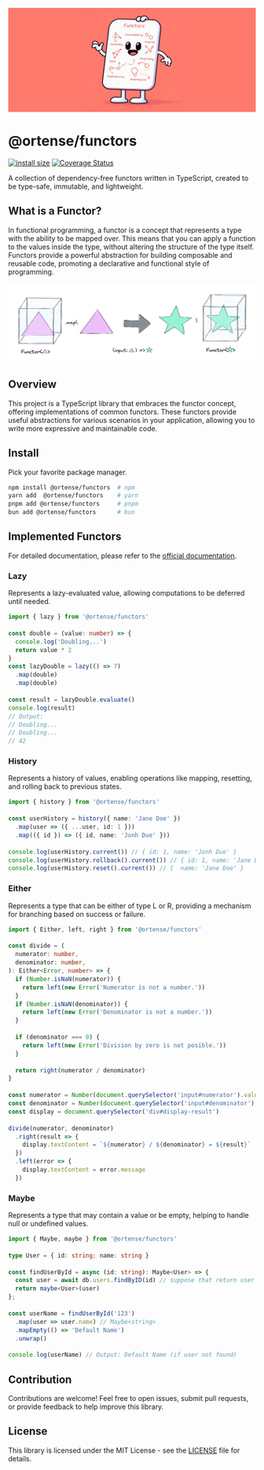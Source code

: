 
![Functors banner - the functors mascot generated by dall-e 2](https://raw.githubusercontent.com/ortense/functors/main/media/mascot.jpg)

# @ortense/functors

[![install size](https://packagephobia.com/badge?p=@ortense/functors)](https://packagephobia.com/result?p=@ortense/functors) [![Coverage Status](https://coveralls.io/repos/github/ortense/mediator/badge.svg?branch=github-actions)](https://coveralls.io/github/ortense/functors?branch=github-actions)

A collection of dependency-free functors written in TypeScript, created to be type-safe, immutable, and lightweight.

## What is a Functor?

In functional programming, a functor is a concept that represents a type with the ability to be mapped over. This means that you can apply a function to the values inside the type, without altering the structure of the type itself. Functors provide a powerful abstraction for building composable and reusable code, promoting a declarative and functional style of programming.

![functor chart - made in excalidraw.com](https://raw.githubusercontent.com/ortense/functors/main/media/flow.png)

## Overview

This project is a TypeScript library that embraces the functor concept, offering implementations of common functors. These functors provide useful abstractions for various scenarios in your application, allowing you to write more expressive and maintainable code.

## Install

Pick your favorite package manager.

```sh
npm install @ortense/functors  # npm
yarn add  @ortense/functors    # yarn
pnpm add @ortense/functors     # pnpm
bun add @ortense/functors      # bun
```

## Implemented Functors

For detailed documentation, please refer to the [official documentation](https://ortense.github.io/functors).

### Lazy

Represents a lazy-evaluated value, allowing computations to be deferred until needed.

```ts
import { lazy } from '@ortense/functors'

const double = (value: number) => {
  console.log('Doubling...')
  return value * 2
}
const lazyDouble = lazy(() => 7)
  .map(double)
  .map(double)

const result = lazyDouble.evaluate()
console.log(result)
// Output:
// Doubling...
// Doubling...
// 42
```

### History

Represents a history of values, enabling operations like mapping, resetting, and rolling back to previous states.

```ts
import { history } from '@ortense/functors'

const userHistory = history({ name: 'Jane Doe' })
  .map(user => ({ ...user, id: 1 }))
  .map(({ id }) => ({ id, name: 'Jonh Due' }))

console.log(userHistory.current()) // { id: 1, name: 'Jonh Due' }
console.log(userHistory.rollback().current()) // { id: 1, name: 'Jane Doe' }
console.log(userHistory.reset().current()) // {  name: 'Jane Doe' }
```

### Either

Represents a type that can be either of type L or R, providing a mechanism for branching based on success or failure.

```ts
import { Either, left, right } from '@ortense/functors'

const divide = (
  numerator: number,
  denominator: number,
): Either<Error, number> => {
  if (Number.isNaN(numerator)) {
    return left(new Error('Numerator is not a number.'))
  }
  if (Number.isNaN(denominator)) {
    return left(new Error('Denominator is not a number.'))
  }

  if (denominator === 0) {
    return left(new Error('Division by zero is not posible.'))
  }

  return right(numerator / denominator)
}

const numerator = Number(document.querySelector('input#numerator').value)
const denominator = Number(document.querySelector('input#denominator').value)
const display = document.querySelector('div#display-result')

divide(numerator, denominator)
  .right(result => {
    display.textContent = `${numerator} / ${denominator} = ${result}`
  })
  .left(error => {
    display.textContent = error.message
  })
```

### Maybe

Represents a type that may contain a value or be empty, helping to handle null or undefined values.

```ts
import { Maybe, maybe } from '@ortense/functors'

type User = { id: string; name: string }

const findUserById = async (id: string): Maybe<User> => {
  const user = await db.users.findByID(id) // suppose that return user or null
  return maybe<User>(user)
};

const userName = findUserById('123')
  .map(user => user.name) // Maybe<string>
  .mapEmpty(() => 'Default Name')
  .unwrap()

console.log(userName) // Output: Default Name (if user not found)
```

## Contribution

Contributions are welcome! Feel free to open issues, submit pull requests, or provide feedback to help improve this library.

## License

This library is licensed under the MIT License - see the [LICENSE](https://github.com/ortense/functors/blob/main/LICENSE) file for details.
